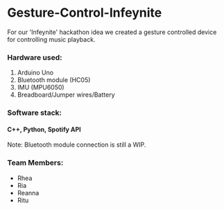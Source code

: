 # Gesture-Control-Infeynite
For our 'Infeynite' hackathon idea we created a gesture controlled device for controlling music playback.
### Hardware used: 
1. Arduino Uno
2. Bluetooth module (HC05)
3. IMU (MPU6050)
4. Breadboard/Jumper wires/Battery
### Software stack:
#### C++, Python, Spotify API

Note: Bluetooth module connection is still a WIP.

### Team Members:
- Rhea
- Ria
- Reanna
- Ritu
